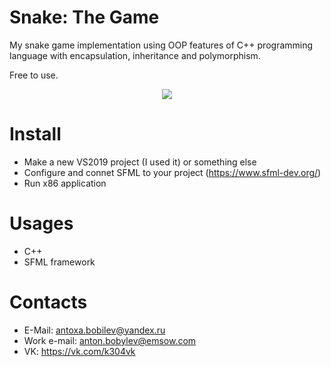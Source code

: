 # Snake: The Game

My snake game implementation using OOP features of C++ programming language with encapsulation, inheritance and polymorphism. 

Free to use.

<p align="center">
  <img src="https://user-images.githubusercontent.com/25329821/164027599-c7eceb57-3115-4c0c-83e8-add864c2b603.png" />
</p>

# Install

- Make a new VS2019 project (I used it) or something else
- Configure and connet SFML to your project (https://www.sfml-dev.org/)
- Run x86 application

# Usages
- C++
- SFML framework

# Contacts
* E-Mail: antoxa.bobilev@yandex.ru
* Work e-mail: anton.bobylev@emsow.com
* VK: https://vk.com/k304vk
